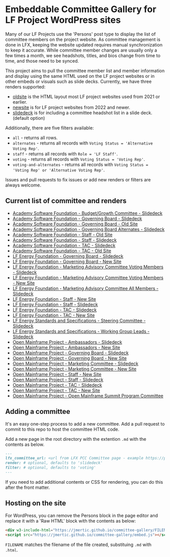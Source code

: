 # Embeddable Committee Gallery for LF Project WordPress sites

Many of our LF Projects use the 'Persons' post type to display the list of committee members on the project website. As committee management is done in LFX, keeping the website updated requires manual synchronization to keep it accurate. While committee member changes are usually only a few times a month, we see headshots, titles, and bios change from time to time, and those need to be synced.

This project aims to pull the committee member list and member information and display using the same HTML used on the LF project websites or in other embeds or visuals such as slide decks. Currently, we have three renders supported:

- [oldsite](_includes/oldsite.html) is the HTML layout most LF project websites used from 2021 or earlier.
- [newsite](_includes/newsite.html) is for LF project websites from 2022 and newer.
- [slidedeck](_includes/slidedeck.html) is for including a committee headshot list in a slide deck. (default option)

Additionally, there are five filters available:

- `all` - returns all rows.
- `alternates` - returns all records with `Voting Status = 'Alternative Voting Rep'`.
- `staff` - returns all records with `Role = 'LF Staff'`.
- `voting` - returns all records with `Voting Status = 'Voting Rep'`.
- `voting-and-alternates` - returns all records with `Voting Status = 'Voting Rep' or 'Alternative Voting Rep'`.

Issues and pull requests to fix issues or add new renders or filters are always welcome.

## Current list of committee and renders

- [Academy Software Foundation - Budget/Growth Committee - Slidedeck](https://jmertic.github.io/committee-gallery/academy-software-foundation-budget-growth-committee.html)
- [Academy Software Foundation - Governing Board - Slidedeck](https://jmertic.github.io/committee-gallery/academy-software-foundation-governing-board.html)
- [Academy Software Foundation - Governing Board - Old Site](https://jmertic.github.io/committee-gallery/academy-software-foundation-governing-board_oldsite.html)
- [Academy Software Foundation - Governing Board Alternates - Slidedeck](https://jmertic.github.io/committee-gallery/academy-software-foundation-governing-board_slidedeck_alternates.html)
- [Academy Software Foundation - Staff - Old Site](https://jmertic.github.io/committee-gallery/academy-software-foundation-staff_oldsite_all.html)
- [Academy Software Foundation - Staff - Slidedeck](https://jmertic.github.io/committee-gallery/academy-software-foundation-staff_slidedeck_all.html)
- [Academy Software Foundation - TAC - Slidedeck](https://jmertic.github.io/committee-gallery/academy-software-foundation-tac.html)
- [Academy Software Foundation - TAC - Old Site](https://jmertic.github.io/committee-gallery/academy-software-foundation-tac_oldsite.html)
- [LF Energy Foundation - Governing Board - Slidedeck](https://jmertic.github.io/committee-gallery/lf-energy-foundation-governing-board.html)
- [LF Energy Foundation - Governing Board - New Site](https://jmertic.github.io/committee-gallery/lf-energy-foundation-governing-board_newsite.html)
- [LF Energy Foundation - Marketing Advisory Committee Voting Members - Slidedeck](https://jmertic.github.io/committee-gallery/lf-energy-foundation-mac.html)
- [LF Energy Foundation - Marketing Advisory Committee Voting Members - New Site](https://jmertic.github.io/committee-gallery/lf-energy-foundation-mac_newsite.html)
- [LF Energy Foundation - Marketing Advisory Committee All Members - Slidedeck](https://jmertic.github.io/committee-gallery/lf-energy-foundation-mac_slidedeck_allbutstaff.html)
- [LF Energy Foundation - Staff - New Site](https://jmertic.github.io/committee-gallery/lf-energy-foundation-staff_newsite_all.html)
- [LF Energy Foundation - Staff - Slidedeck](https://jmertic.github.io/committee-gallery/lf-energy-foundation-staff_slidedeck_all.html)
- [LF Energy Foundation - TAC - Slidedeck](https://jmertic.github.io/committee-gallery/lf-energy-foundation-tac.html)
- [LF Energy Foundation - TAC - New Site](https://jmertic.github.io/committee-gallery/lf-energy-foundation-tac_newsite.html)
- [LF Energy Standards and Specifications - Steering Committee - Slidedeck](https://jmertic.github.io/committee-gallery/lfess-steering-committee.html)
- [LF Energy Standards and Specifications - Working Group Leads - Slidedeck](https://jmertic.github.io/committee-gallery/lfess-wg-leads_slidedeck_all.html)
- [Open Mainframe Project - Ambassadors - Slidedeck](https://jmertic.github.io/committee-gallery/open-mainframe-project-ambassadors.html)
- [Open Mainframe Project - Ambassadors - New Site](https://jmertic.github.io/committee-gallery/open-mainframe-project-ambassadors_newsite.html)
- [Open Mainframe Project - Governing Board - Slidedeck](https://jmertic.github.io/committee-gallery/open-mainframe-project-governing-board.html)
- [Open Mainframe Project - Governing Board - New Site](https://jmertic.github.io/committee-gallery/open-mainframe-project-governing-board_newsite.html)
- [Open Mainframe Project - Marketing Committee - Slidedeck](https://jmertic.github.io/committee-gallery/open-mainframe-project-marketing-committee.html)
- [Open Mainframe Project - Marketing Committee - New Site](https://jmertic.github.io/committee-gallery/open-mainframe-project-marketing-committee_newsite.html)
- [Open Mainframe Project - Staff - New Site](https://jmertic.github.io/committee-gallery/open-mainframe-project-staff_newsite_all.html)
- [Open Mainframe Project - Staff - Slidedeck](https://jmertic.github.io/committee-gallery/open-mainframe-project-staff_slidedeck_all.html)
- [Open Mainframe Project - TAC - Slidedeck](https://jmertic.github.io/committee-gallery/open-mainframe-project-tac.html)
- [Open Mainframe Project - TAC - New Site](https://jmertic.github.io/committee-gallery/open-mainframe-project-tac_newsite.html)
- [Open Mainframe Project - Open Mainframe Summit Program Committee](https://jmertic.github.io/committee-gallery/open-mainframe-summit-program-committee.html)

## Adding a committee

It's an easy one-step process to add a new committee. Add a pull request to commit to this repo to host the committee HTML code.

Add a new page in the root directory with the extention `.md` with the contents as below.

```markdown
---
lfx_committee_url: <url from LFX PCC Committee page - example https://projectadmin.lfx.linuxfoundation.org/project/a0941000002wBykAAE/collaboration/committees/40ab4fff-0c3b-4718-91e4-e76b2805f34c>
render: # optional, defaults to 'slidedeck'
filter: # optional, defaults to 'voting'
---
```

If you need to add additional contents or CSS for rendering, you can do this after the front matter.

## Hosting on the site

For WordPress, you can remove the Persons block in the page editor and replace it with a 'Raw HTML' block with the contents as below:

```html
<div w3-include-html="https://jmertic.github.io/committee-gallery/FILENAME.html"></div>
<script src="https://jmertic.github.io/committee-gallery/embed.js"></script>
```

`FILENAME` matches the filename of the file created, substituing `.md` with `.html`.
